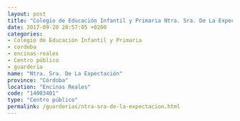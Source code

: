 ```yaml
---
layout: post
title: "Colegio de Educación Infantil y Primaria Ntra. Sra. De La Expectación"
date: 2017-09-20 20:57:05 +0200
categories:
- Colegio de Educación Infantil y Primaria
- cordoba
- encinas-reales
- Centro público
- guarderia
name: "Ntra. Sra. De La Expectación"
province: "Córdoba"
location: "Encinas Reales"
code: "14003401"
type: "Centro público"
permalink: /guarderias/ntra-sra-de-la-expectacion.html
---
```


